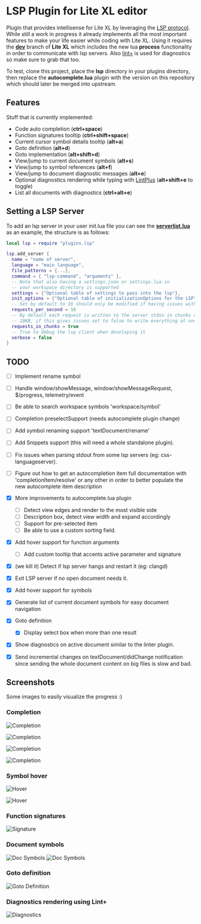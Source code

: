 # LSP Plugin for Lite XL editor

Plugin that provides intellisense for Lite XL by leveraging the
[LSP protocol](https://microsoft.github.io/language-server-protocol/specifications/specification-current/).
While still a work in progress it already implements all the most important
features to make your life easier while coding with Lite XL. Using it
requires the __[dev](https://github.com/franko/lite-xl/tree/dev)__ branch of
__Lite XL__ which includes the new lua __process__ functionality in order to
communicate with lsp servers. Also [lint+](https://github.com/liquidev/lintplus)
is used for diagnostics so make sure to grab that too.

To test, clone this project, place the __lsp__ directory in your plugins
directory, then replace the __autocomplete.lua__ plugin with the version
on this repository which should later be merged into upstream.

## Features

Stuff that is currently implemented:

* Code auto completion (__ctrl+space__)
* Function signatures tooltip (__ctrl+shift+space__)
* Current cursor symbol details tooltip (__alt+a__)
* Goto definition (__alt+d__)
* Goto implementation (__alt+shift+d__)
* View/jump to current document symbols (__alt+s__)
* View/jump to symbol references (__alt+f__)
* View/jump to document diagnostic messages (__alt+e__)
* Optional diagnostics rendering while typing with
  [LintPlus](https://github.com/liquidev/lintplus) (__alt+shift+e__ to toggle)
* List all documents with diagnostics (__ctrl+alt+e__)

## Setting a LSP Server

To add an lsp server in your user init.lua file you can see the
__[serverlist.lua](https://github.com/jgmdev/lite-xl-lsp/blob/master/lsp/serverlist.lua)__
as an example, the structure is as follows:

```lua
local lsp = require "plugins.lsp"

lsp.add_server {
  name = "name of server",
  language = "main language",
  file_patterns = {...},
  command = { "lsp-command", "arguments" },
  -- Note that also having a settings.json or settings.lua in
  -- your workspace directory is supported
  settings = {"Optional table of settings to pass into the lsp"},
  init_options = {"Optional table of initializationOptions for the LSP"},
  -- Set by default to 16 should only be modified if having issues with a server
  requests_per_second = 16
  -- By default each request is written to the server stdin in chunks of
  -- 10KB, if this gives issues set to false to write everything at once.
  requests_in_chunks = true
  -- True to debug the lsp client when developing it
  verbose = false
}
```

## TODO

- [ ] Implement rename symbol
- [ ] Handle window/showMessage, window/showMessageRequest,
  $/progress, telemetry/event
- [ ] Be able to search workspace symbols 'workspace/symbol'
- [ ] Completion preselectSupport (needs autocomplete plugin change)
- [ ] Add symbol renaming support 'textDocument/rename'
- [ ] Add Snippets support (this will need a whole standalone plugin).
- [ ] Fix issues when parsing stdout from some lsp servers (eg: css-languageserver).
- [ ] Figure out how to get an autocompletion item full documentation with
'completionItem/resolve' or any other in order to better populate
the new autocomplete item description
- [x] More improvements to autocomplete.lua plugin
  - [ ] Detect view edges and render to the most visible side
  - [ ] Description box, detect view width and expand accordingly
  - [ ] Support for pre-selected item
  - [ ] Be able to use a custom sorting field.
- [x] Add hover support for function arguments
  - [ ] Add custom tooltip that accents active parameter and signature
- [x] (we kill it) Detect if lsp server hangs and restart it (eg: clangd)
- [x] Exit LSP server if no open document needs it.
- [x] Add hover support for symbols
- [x] Generate list of current document symbols for easy document navigation
- [x] Goto definition
  - [x] Display select box when more than one result
- [x] Show diagnostics on active document similar to the linter plugin.
- [x] Send incremental changes on textDocument/didChange notification
  since sending the whole document content on big files is slow and bad.


## Screenshots

Some images to easily visualize the progress :)

### Completion
![Completion](https://raw.githubusercontent.com/jgmdev/lite-xl-lsp/master/screenshots/completion01.png)

![Completion](https://raw.githubusercontent.com/jgmdev/lite-xl-lsp/master/screenshots/completion02.png)

![Completion](https://raw.githubusercontent.com/jgmdev/lite-xl-lsp/master/screenshots/completion03.png)

![Completion](https://raw.githubusercontent.com/jgmdev/lite-xl-lsp/master/screenshots/completion04.png)

### Symbol hover
![Hover](https://raw.githubusercontent.com/jgmdev/lite-xl-lsp/master/screenshots/hover01.png)

![Hover](https://raw.githubusercontent.com/jgmdev/lite-xl-lsp/master/screenshots/hover02.png)

### Function signatures
![Signature](https://raw.githubusercontent.com/jgmdev/lite-xl-lsp/master/screenshots/signatures01.png)

### Document symbols
![Doc Symbols](https://raw.githubusercontent.com/jgmdev/lite-xl-lsp/master/screenshots/docsym01.png)
![Doc Symbols](https://raw.githubusercontent.com/jgmdev/lite-xl-lsp/master/screenshots/docsym02.png)

### Goto definition
![Goto Definition](https://raw.githubusercontent.com/jgmdev/lite-xl-lsp/master/screenshots/gotodef01.png)

### Diagnostics rendering using Lint+
![Diagnostics](https://raw.githubusercontent.com/jgmdev/lite-xl-lsp/master/screenshots/diagnostics01.png)
